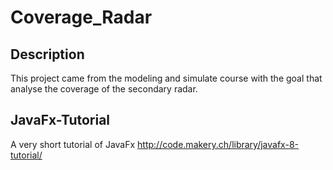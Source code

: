 # Coverage_Radar
## Description
This project came from the modeling and simulate course with the goal that analyse the coverage of the secondary radar.
## JavaFx-Tutorial
A very short tutorial of JavaFx
http://code.makery.ch/library/javafx-8-tutorial/
